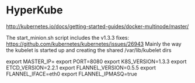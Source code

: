 HyperKube
==============

http://kubernetes.io/docs/getting-started-guides/docker-multinode/master/

The start_minion.sh script includes the v1.3.3 fixes:  https://github.com/kubernetes/kubernetes/issues/26943
Mainly the way the kubelet is started up and creating the shared /var/lib/kubelet dirs


export MASTER_IP=
export PORT=8080
export K8S_VERSION=1.3.3
export ETCD_VERSION=2.2.1
export FLANNEL_VERSION=0.5.5
export FLANNEL_IFACE=eth0
export FLANNEL_IPMASQ=true
